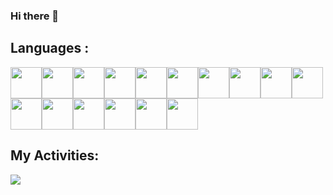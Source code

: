 ### Hi there 👋

<h2>Languages :</h2>
<div style="display:flex; flex-wrap: wrap;">
<img src="https://raw.githubusercontent.com/danielcranney/readme-generator/main/public/icons/skills/typescript-colored.svg" width="50" height="50"/>
<img src="https://raw.githubusercontent.com/danielcranney/readme-generator/main/public/icons/skills/javascript-colored.svg" width="50" height="50"/>
<img src="https://raw.githubusercontent.com/danielcranney/readme-generator/main/public/icons/skills/html5-colored.svg" width="50" height="50"/>
<img src="https://raw.githubusercontent.com/danielcranney/readme-generator/main/public/icons/skills/css3-colored.svg" width="50" height="50"/>
<img src="https://raw.githubusercontent.com/danielcranney/readme-generator/main/public/icons/skills/react-colored.svg" width="50" height="50"/>
<img src="https://raw.githubusercontent.com/danielcranney/readme-generator/main/public/icons/skills/tailwindcss-colored.svg" width="50" height="50"/>
<img src="https://raw.githubusercontent.com/danielcranney/readme-generator/main/public/icons/skills/nodejs-colored.svg" width="50" height="50"/>
<img src="https://raw.githubusercontent.com/danielcranney/readme-generator/main/public/icons/skills/bootstrap-colored.svg" width="50" height="50"/>
<img src="https://raw.githubusercontent.com/danielcranney/readme-generator/main/public/icons/skills/express-colored.svg" width="50" height="50"/>
<img src="https://raw.githubusercontent.com/danielcranney/readme-generator/main/public/icons/skills/mongodb-colored.svg" width="50" height="50"/>
<img src="https://raw.githubusercontent.com/danielcranney/readme-generator/main/public/icons/skills/sass-colored.svg" width="50" height="50"/>
<img src="https://raw.githubusercontent.com/danielcranney/readme-generator/main/public/icons/skills/jquery-colored.svg" width="50" height="50"/>
<img src="https://raw.githubusercontent.com/danielcranney/readme-generator/main/public/icons/skills/vuejs-colored.svg" width="50" height="50"/>
<img src="https://raw.githubusercontent.com/danielcranney/readme-generator/main/public/icons/skills/figma-colored.svg" width="50" height="50"/>
<img src="https://raw.githubusercontent.com/danielcranney/readme-generator/main/public/icons/skills/git-colored.svg" width="50" height="50"/>
<img src="https://raw.githubusercontent.com/danielcranney/readme-generator/main/public/icons/skills/redux-colored.svg" width="50" height="50"/>
</div>

## My Activities:
<img src="https://github-readme-stats.vercel.app/api?username=pxuria&show_icons=true&theme=tokyonight"/>
